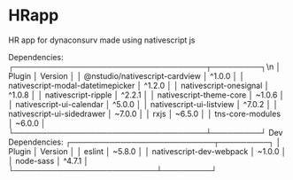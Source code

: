 # HRapp
HR app for  dynaconsurv
made using nativescript js

Dependencies:
┌───────────────────────────────────┬─────────┐\n
│ Plugin                            │ Version │
│ @nstudio/nativescript-cardview    │ ^1.0.0  │
│ nativescript-modal-datetimepicker │ ^1.2.0  │
│ nativescript-onesignal            │ ^1.0.8  │
│ nativescript-ripple               │ ^2.2.1  │
│ nativescript-theme-core           │ ~1.0.6  │
│ nativescript-ui-calendar          │ ^5.0.0  │
│ nativescript-ui-listview          │ ^7.0.2  │
│ nativescript-ui-sidedrawer        │ ~7.0.0  │
│ rxjs                              │ ~6.5.0  │
│ tns-core-modules                  │ ~6.0.0  │
└───────────────────────────────────┴─────────┘
Dev Dependencies:
┌──────────────────────────┬─────────┐
│ Plugin                   │ Version │
│ eslint                   │ ~5.8.0  │
│ nativescript-dev-webpack │ ~1.0.0  │
│ node-sass                │ ^4.7.1  │
└──────────────────────────┴─────────┘
 
